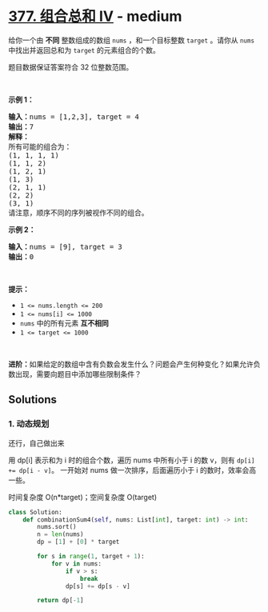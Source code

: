 # [377. 组合总和 Ⅳ](https://leetcode-cn.com/problems/combination-sum-iv/) - medium

<p>给你一个由 <strong>不同</strong> 整数组成的数组 <code>nums</code> ，和一个目标整数 <code>target</code> 。请你从 <code>nums</code> 中找出并返回总和为 <code>target</code> 的元素组合的个数。</p>

<p>题目数据保证答案符合 32 位整数范围。</p>

<p> </p>

<p><strong>示例 1：</strong></p>

<pre>
<strong>输入：</strong>nums = [1,2,3], target = 4
<strong>输出：</strong>7
<strong>解释：</strong>
所有可能的组合为：
(1, 1, 1, 1)
(1, 1, 2)
(1, 2, 1)
(1, 3)
(2, 1, 1)
(2, 2)
(3, 1)
请注意，顺序不同的序列被视作不同的组合。
</pre>

<p><strong>示例 2：</strong></p>

<pre>
<strong>输入：</strong>nums = [9], target = 3
<strong>输出：</strong>0
</pre>

<p> </p>

<p><strong>提示：</strong></p>

<ul>
	<li><code>1 <= nums.length <= 200</code></li>
	<li><code>1 <= nums[i] <= 1000</code></li>
	<li><code>nums</code> 中的所有元素 <strong>互不相同</strong></li>
	<li><code>1 <= target <= 1000</code></li>
</ul>

<p> </p>

<p><strong>进阶：</strong>如果给定的数组中含有负数会发生什么？问题会产生何种变化？如果允许负数出现，需要向题目中添加哪些限制条件？</p>


## Solutions

### 1. 动态规划

还行，自己做出来

用 dp[i] 表示和为 i 时的组合个数，遍历 nums 中所有小于 i 的数 v，则有 `dp[i] += dp[i - v]`。
一开始对 nums 做一次排序，后面遍历小于 i 的数时，效率会高一些。

时间复杂度 O(n*target)；空间复杂度 O(target)

```py
class Solution:
    def combinationSum4(self, nums: List[int], target: int) -> int:
        nums.sort()
        n = len(nums)
        dp = [1] + [0] * target

        for s in range(1, target + 1):
            for v in nums:
                if v > s:
                    break
                dp[s] += dp[s - v]

        return dp[-1]
```
